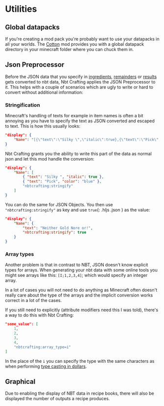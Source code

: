 # Utilities

## Global datapacks
If you're creating a mod pack you're probably want to use your datapacks in all your worlds. The [Cotton](https://minecraft.curseforge.com/projects/cotton) mod provides you with a global datapack directory in your minecraft folder where you can chuck them in.

## Json Preprocessor
Before the JSON data that you specify in [ingredients], [remainders] or [results] gets converted to nbt data, Nbt Crafting applies the JSON Preprocessor to it. This helps with a couple of scenarios which are ugly to write or hard to convert without additional information:

### Stringification
Minecraft's handling of texts for example in item names is often a bit annoying as you have to specify the text as JSON converted and escaped to text. This is how this usually looks:

```json
"display": {
	"Name": "[{\"text\":\"Silky \",\"italic\":true},{\"text\":\"Pick\",\"color\":"blue\"}]"
}
```

Nbt Crafting grants you the ability to write this part of the data as normal json and let this mod handle the conversion:

```json
"display": {
	"Name": [
		{ "text": "Silky ", "italic": true },
		{ "text": "Pick", "color": "blue" },
		"nbtcrafting:stringify"
	]
}
```

You can do the same for JSON Objects. You then use `"nbtcrafting:stringify"` as key and use `true`{: .hljs .json } as the value:

```json
"display": {
	"Name": {
		"text": "Neither Gold Nore or!",
		"nbtcrafting:stringify": true
	}
}
```

### Array types
Another problem is that in contrast to NBT, JSON doesn't know explicit types for arrays. When generating your nbt data with some online tools you might see arrays like this: `[I;1,2,3,4]`; which would specify an integer array.

In a lot of cases you will not need to do anything as Minecraft often doesn't really care about the type of the arrays and the implicit conversion works correct in a lot of the cases.

If you still need to explicitly (attribute modifiers need this I was told), there's a way to do this with Nbt Crafting:

```json
"some_value": [
	1,
	2,
	3,
	4,
	"nbtcrafting:array_type=i"
]
```

In the place of the `i` you can specify the type with the same characters as when performing [type casting in dollars](../dynamic-data/dollars#type-casting).

## Graphical
Due to enabling the display of NBT data in recipe books, there will also be displayed the number of outputs a recipe produces.

[ingredients]: ../recipe-parts/ingredients/ingredients
[remainders]: ../recipe-parts/ingredients/remainders
[results]: ../recipe-parts/results

